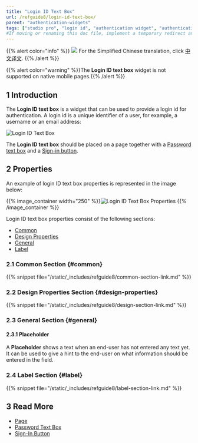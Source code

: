 ```yaml
---
title: "Login ID Text Box"
url: /refguide8/login-id-text-box/
parent: "authentication-widgets"
tags: ["studio pro", "login id", "authentication widget", "authentication"]
#If moving or renaming this doc file, implement a temporary redirect and let the respective team know they should update the URL in the product. See Mapping to Products for more details.
---
```


{{% alert color="info" %}}
<img src="attachments/chinese-translation/china.png" style="display: inline-block; margin: 0" /> For the Simplified Chinese translation, click [中文译文](https://cdn.mendix.tencent-cloud.com/documentation/refguide8/login-id-text-box.pdf).
{{% /alert %}}

{{% alert color="warning" %}}The **Login ID text box** widget is not supported on native mobile pages.{{% /alert %}}

## 1 Introduction

The **Login ID text box** is a widget that can be used to provide a login id for authentication. A login id is a unique identifier of a user, for example, a username or an email address:

![Login ID Text Box](/attachments/refguide8/modeling/pages/authentication-widgets/login-id-text-box/login-id.png)

The **Login ID text box** should be placed on a page together with a [Password text box](/refguide8/password-text-box/) and a [Sign-in button](/refguide8/sign-in-button/).

## 2 Properties

An example of login ID text box properties is represented in the image below:

{{% image_container width="250" %}}![Login ID Text Box Properties](/attachments/refguide8/modeling/pages/authentication-widgets/login-id-text-box/logid-id-properties.png)
{{% /image_container %}}

Login ID text box properties consist of the following sections:

* [Common](#common) 
* [Design Properties](#design-properties)
* [General](#general)
* [Label](#label)

### 2.1 Common Section {#common}

{{% snippet file="/static/_includes/refguide8/common-section-link.md" %}}

### 2.2 Design Properties Section {#design-properties}

{{% snippet file="/static/_includes/refguide8/design-section-link.md" %}}

### 2.3 General Section {#general}

#### 2.3.1 Placeholder

A **Placeholder** shows a text when an end-user has not entered any text yet. It can be used to give a hint to the end-user on what information should be entered in the field.

### 2.4 Label Section {#label}

{{% snippet file="/static/_includes/refguide8/label-section-link.md" %}}

## 3 Read More

* [Page](/refguide8/page/)
* [Password Text Box](/refguide8/password-text-box/)
* [Sign-In Button](/refguide8/sign-in-button/)